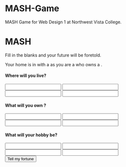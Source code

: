 # MASH-Game
MASH Game for Web Design 1 at Northwest Vista College.
<!DOCTYPE html>
<html>

  <!-- HEAD SECTION STARTS -->
  <head>
    <meta charset="utf-8">
    <meta name="viewport" content="width=device-width, initial-scale=1, minimum-scale=0.5, maximum-scale=0.5, minimal-ui">
    <title>MASH GAME</title>
    <link href="" rel="stylesheet">
    <link href="" rel="stylesheet">
  </head>
  <!-- HEAD SECTION ENDS -->

  <!-- BODY SECTION STARTS -->
  <body>
    <h1>MASH</h1>
    <p class="description">Fill in the blanks and your future will be foretold.</p>
    <form action="" method="post" id="mash">
      <div id="answers" class="hide">
        <p>Your home is in <span id="answer_1"></span> with a <span id="answer_3"></span> as you are a <span id="answer_2"></span> who owns a <span id="home"></span>.
      </div>
      <div class="bucket">
        <div class="choice-bucket">
          <h4 class="highlight">Where will you live?</h4>
          <input name="answer_1[]">
          <input name="answer_1[]">
          <input name="answer_1[]">
          <input name="answer_1[]">
        </div>
        <div class="choice-bucket">
          <h4 class="highlight">What will you own ?</h4>
          <input name="answer_2[]">
          <input name="answer_2[]">
          <input name="answer_2[]">
          <input name="answer_2[]">
        </div>
        <div class="choice-bucket">
          <h4 class="highlight">What will your hobby be?</h4>
          <input name="answer_3[]">
          <input name="answer_3[]">
          <input name="answer_3[]">
          <input name="answer_3[]">
        </div>
      </div>
      <button type="submit" class="button-submit">Tell my fortune</button>
    </form>  
    <script src=""></script>
  </body>
  <!-- BODY SECTION ENDS -->
  <!-- 2021 New Course -->

</html>
